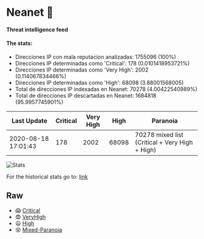 # Neanet :hocho:
#### Threat intelligence feed
#### The stats:

- Direcciones IP con mala reputacion analizadas: 1755096 (100%)
- Direcciones IP determinadas como 'Critical':  178 (0.0101418953721%)
- Direcciones IP determinadas como 'Very High':  2002 (0.114067834466%)
- Direcciones IP determinadas como 'High':  68098 (3.88001568005)
- Total de direcciones IP indexadas en Neanet:  70278 (4.00422540989%)
- Total de direcciones IP descartadas en Neanet:  1684818 (95.9957745901%)

| Last Update | Critical | Very High | High | Paranoia |
| --- | --- | --- | --- | --- |
| 2020-08-18 17:01:43 | 178 | 2002 | 68098 | 70278 mixed list (Critical + Very High + High)|

![Stats](https://docs.google.com/spreadsheets/d/e/2PACX-1vSnaNMIXVabIpDJjufMlzH7poXnshF3mgd8Is1g9ytUEzVsP5my4Trn8f-xkoLLQ38xpL3HtmUexLo6/pubchart?oid=501124687&format=image)

For the historical stats go to: [link](/stats.csv)
## Raw
- :scream: [Critical](https://raw.githubusercontent.com/JavaGarcia/Neanet/master/blacklists/neanet_critical.txt)
- :fearful: [VeryHigh](https://raw.githubusercontent.com/JavaGarcia/Neanet/master/blacklists/neanet_veryHigh.txtt)
- :frowning: [High](https://raw.githubusercontent.com/JavaGarcia/Neanet/master/blacklists/neanet_high.txt)
- :dizzy_face: [Mixed-Paranoia](https://raw.githubusercontent.com/JavaGarcia/Neanet/master/blacklists/neanet_all.txt)




















































































































































































































































































